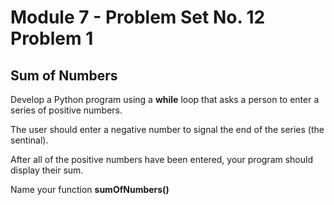 # Module 7 - Problem Set No. 12 Problem 1

## Sum of Numbers

Develop a Python program using a **while** loop that asks a person to enter a series of positive numbers.

The user should enter a negative number to signal the end of the series (the sentinal).

After all of the positive numbers have been entered, your program should display their sum.

Name your function **sumOfNumbers()**
